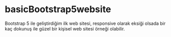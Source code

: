# basicBootstrap5website
Bootstrap 5 ile geliştirdiğim ilk web sitesi, responsive olarak eksiği olsada bir kaç dokunuş ile güzel bir kişisel web sitesi örneği olabilir.
